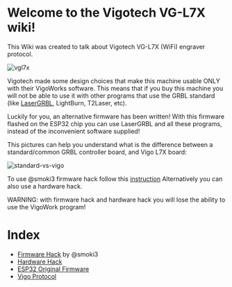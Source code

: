 # Welcome to the Vigotech VG-L7X wiki!
This Wiki was created to talk about Vigotech VG-L7X (WiFi) engraver protocol.

![vgl7x](https://user-images.githubusercontent.com/8782035/96716014-c2481400-13a4-11eb-9c7f-2a90dcbe5fc6.jpg)

Vigotech made some design choices that make this machine usable ONLY with their VigoWorks software. This means that if you buy this machine you will not be able to use it with other programs that use the GRBL standard (like [LaserGRBL](https://lasergrbl.com), LightBurn, T2Laser, etc).

Luckily for you, an alternative firmware has been written! 
With this firmware flashed on the ESP32 chip you can use LaserGRBL and all these programs, instead of the inconvenient software supplied!

This pictures can help you understand what is the difference between a standard/common GRBL controller board, and Vigo L7X board:

![standard-vs-vigo](https://user-images.githubusercontent.com/8782035/96724377-0db3ef80-13b0-11eb-9911-2358934ce6ef.png)

To use @smoki3 firmware hack follow this [instruction](https://github.com/arkypita/Vigotech-VG-L7X/tree/main/CustomFirmware-VG-L7x)
Alternatively you can also use a hardware hack.

WARNING: with firmware hack and hardware hack you will lose the ability to use the VigoWork program!

# Index

- [Firmware Hack](https://github.com/arkypita/Vigotech-VG-L7X/tree/main/CustomFirmware-VG-L7x) by @smoki3
- [Hardware Hack](https://github.com/arkypita/Vigotech-VG-L7X/tree/main/Hardware)
- [ESP32 Original Firmware](https://github.com/arkypita/Vigotech-VG-L7X/tree/main/Firmware)
- [Vigo Protocol](https://github.com/arkypita/Vigotech-VG-L7X/tree/main/Protocol)
